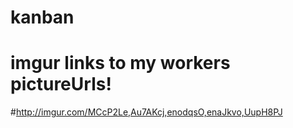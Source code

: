 # kanban


# imgur links to my workers pictureUrls!
#http://imgur.com/MCcP2Le,Au7AKcj,enodqsO,enaJkvo,UupH8PJ